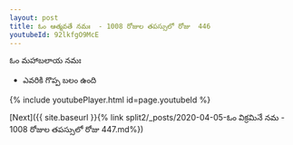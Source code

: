 ```yaml
---
layout: post
title: ఓం ఆత్మవతే నమః  - 1008 రోజుల తపస్సులో రోజు  446
youtubeId: 92lkfgO9McE
---
```

 
 
 ఓం మహాబలాయ నమః  
 
 -  ఎవరికి గొప్ప బలం ఉంది 
 
  
 
  
 
 
 
 
 
 


{% include youtubePlayer.html id=page.youtubeId %}
 
[Next]({{ site.baseurl }}{% link  split2/_posts/2020-04-05-ఓం విక్రమినే నమ  - 1008 రోజుల తపస్సులో రోజు  447.md%})
 
